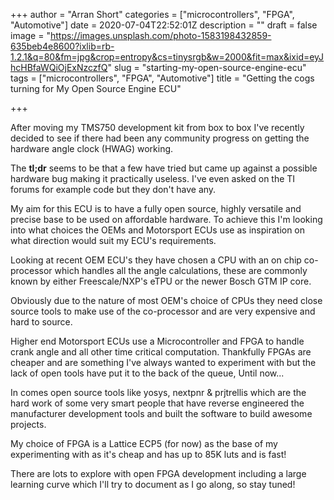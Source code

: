 +++
author = "Arran Short"
categories = ["microcontrollers", "FPGA", "Automotive"]
date = 2020-07-04T22:52:01Z
description = ""
draft = false
image = "https://images.unsplash.com/photo-1583198432859-635beb4e8600?ixlib=rb-1.2.1&q=80&fm=jpg&crop=entropy&cs=tinysrgb&w=2000&fit=max&ixid=eyJhcHBfaWQiOjExNzczfQ"
slug = "starting-my-open-source-engine-ecu"
tags = ["microcontrollers", "FPGA", "Automotive"]
title = "Getting the cogs turning for My Open Source Engine ECU"

+++


After moving my TMS750 development kit from box to box I've recently decided to see if there had been any community progress on getting the hardware angle clock (HWAG) working.

The **tl;dr** seems to be that a few have tried but came up against a possible hardware bug making it practically useless. I've even asked on the TI forums for example code but they don't have any.

My aim for this ECU is to have a fully open source, highly versatile and precise base to be used on affordable hardware. To achieve this I'm looking into what choices the OEMs and Motorsport ECUs use as inspiration on what direction would suit my ECU's requirements.

Looking at recent OEM ECU's they have chosen a CPU with an on chip co-processor which handles all the angle calculations, these are commonly known by either Freescale/NXP's eTPU or the newer Bosch GTM IP core.

Obviously due to the nature of most OEM's choice of CPUs they need close source tools to make use of the co-processor and are very expensive and hard to source.

Higher end Motorsport ECUs use a Microcontroller and FPGA to handle crank angle and all other time critical computation. Thankfully FPGAs are cheaper and are something I've always wanted to experiment with but the lack of open tools have put it to the back of the queue, Until now...

In comes open source tools like yosys, nextpnr & prjtrellis which are the hard work of some very smart people that have reverse engineered the manufacturer development tools and built the software to build awesome projects.

My choice of FPGA is a Lattice ECP5 (for now) as the base of my experimenting with as it's cheap and has up to 85K luts and is fast!

There are lots to explore with open FPGA development including a large learning curve which I'll try to document as I go along, so stay tuned!

